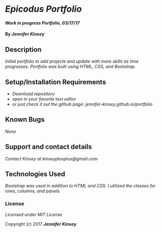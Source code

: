 # _Epicodus Portfolio_

#### _Work in progress Portfolio, 03/17/17_

#### By _**Jennifer Kinsey**_

## Description

_Initial portfolio to add projects and update with more skills as time progresses. Portfolio was built using HTML, CSS, and Bootstrap._

## Setup/Installation Requirements

* _Download repository_
* _open in your favorite text editor_
* _or just check it out the github page: jennifer-kinsey.github.io/portfolio_

## Known Bugs

_None_

## Support and contact details

_Contact Kinsey at kinseyplusplus@gmail.com_

## Technologies Used

_Bootstrap was used in addition to HTML and CSS. I utilized the classes for rows, columns, and panels._

### License

*Licensed under MIT License*

Copyright (c) 2017 **_Jennifer Kinsey_**
